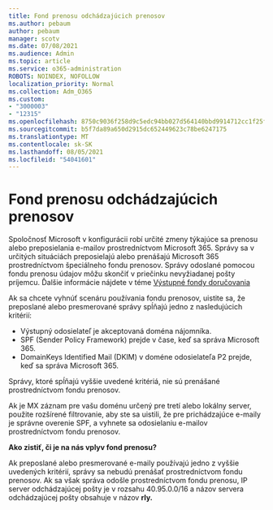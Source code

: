 ```yaml
---
title: Fond prenosu odchádzajúcich prenosov
ms.author: pebaum
author: pebaum
manager: scotv
ms.date: 07/08/2021
ms.audience: Admin
ms.topic: article
ms.service: o365-administration
ROBOTS: NOINDEX, NOFOLLOW
localization_priority: Normal
ms.collection: Adm_O365
ms.custom:
- "3000003"
- "12315"
ms.openlocfilehash: 8750c9036f258d9c5edc94bb027d564140bbd9914712cc1f25ff3abc3f4b9468
ms.sourcegitcommit: b5f7da89a650d2915dc652449623c78be6247175
ms.translationtype: MT
ms.contentlocale: sk-SK
ms.lasthandoff: 08/05/2021
ms.locfileid: "54041601"
---
```

# <a name="outbound-relay-pool"></a>Fond prenosu odchádzajúcich prenosov

Spoločnosť Microsoft v konfigurácii robí určité zmeny týkajúce sa prenosu alebo preposielania e-mailov prostredníctvom Microsoft 365. Správy sa v určitých situáciách preposielajú alebo prenášajú Microsoft 365 prostredníctvom špeciálneho fondu prenosov. Správy odoslané pomocou fondu prenosu údajov môžu skončiť v priečinku nevyžiadanej pošty príjemcu. Ďalšie informácie nájdete v téme [Výstupné fondy doručovania](/microsoft-365/security/office-365-security/high-risk-delivery-pool-for-outbound-messages#relay-pool)

Ak sa chcete vyhnúť scenáru používania fondu prenosov, uistite sa, že preposlané alebo presmerované správy spĺňajú jedno z nasledujúcich kritérií:

- Výstupný odosielateľ je akceptovaná doména nájomníka.
- SPF (Sender Policy Framework) prejde v čase, keď sa správa Microsoft 365.
- DomainKeys Identified Mail (DKIM) v doméne odosielateľa P2 prejde, keď sa správa Microsoft 365.
 
Správy, ktoré spĺňajú vyššie uvedené kritériá, nie sú prenášané prostredníctvom fondu prenosov.

Ak je MX záznam pre vašu doménu určený pre tretí alebo lokálny server, použite rozšírené filtrovanie, aby ste sa uistili, že pre prichádzajúce e-maily je správne overenie SPF, a vyhnete sa odosielaniu e-mailov prostredníctvom fondu prenosov.

**Ako zistiť, či je na nás vplyv fond prenosu?**

Ak preposlané alebo presmerované e-maily používajú jedno z vyššie uvedených kritérií, správy sa nebudú prenášať prostredníctvom fondu prenosov. Ak sa však správa odošle prostredníctvom fondu prenosu, IP server odchádzajúcej pošty je v rozsahu 40.95.0.0/16 a názov servera odchádzajúcej pošty obsahuje v názov **rly.**

